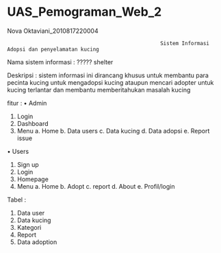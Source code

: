 # UAS_Pemograman_Web_2

Nova Oktaviani_2010817220004

                                                      Sistem Informasi Adopsi dan penyelamatan kucing
Nama sistem informasi :
????? shelter

Deskripsi : 
sistem informasi ini dirancang khusus untuk membantu para pecinta kucing untuk mengadopsi kucing ataupun mencari adopter untuk kucing terlantar dan membantu memberitahukan masalah kucing

fitur :
•	Admin 
  1.	Login
  2.	Dashboard
  3.	Menu 
      a.	Home
      b.	Data users
      c.	Data kucing
      d.	Data adopsi
      e.	Report issue

•	Users
  1.	Sign up
  2.	Login
  3.	Homepage
  4.	Menu
      a.	Home
      b.	Adopt
      c.	report
      d.	About
      e.	Profil/login

Tabel :
1.	Data user
2.	Data kucing
3.	Kategori
4.	Report
5.	Data adoption
